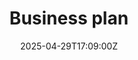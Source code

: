 ---
title: Business plan
linkTitle: Business plan
date: '2025-04-29T17:09:00Z'
weight: 1
description: No content
draft: false
ref: business-plan
---